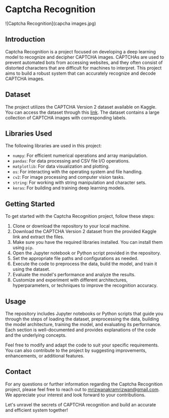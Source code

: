 # Captcha Recognition

![Captcha Recognition](capcha images.jpg)


## Introduction

Captcha Recognition is a project focused on developing a deep learning model to recognize and decipher CAPTCHA images. CAPTCHAs are used to prevent automated bots from accessing websites, and they often consist of distorted characters that are difficult for machines to interpret. This project aims to build a robust system that can accurately recognize and decode CAPTCHA images.

## Dataset

The project utilizes the CAPTCHA Version 2 dataset available on Kaggle. You can access the dataset through this [link](https://www.kaggle.com/datasets/fournierp/captcha-version-2-images). The dataset contains a large collection of CAPTCHA images with corresponding labels.

## Libraries Used

The following libraries are used in this project:

- `numpy`: For efficient numerical operations and array manipulation.
- `pandas`: For data processing and CSV file I/O operations.
- `matplotlib`: For data visualization and plotting.
- `os`: For interacting with the operating system and file handling.
- `cv2`: For image processing and computer vision tasks.
- `string`: For working with string manipulation and character sets.
- `keras`: For building and training deep learning models.

## Getting Started

To get started with the Captcha Recognition project, follow these steps:

1. Clone or download the repository to your local machine.
2. Download the CAPTCHA Version 2 dataset from the provided Kaggle link and extract the files.
3. Make sure you have the required libraries installed. You can install them using `pip`.
4. Open the Jupyter notebook or Python script provided in the repository.
5. Set the appropriate file paths and configurations as needed.
6. Execute the code to preprocess the data, build the model, and train it using the dataset.
7. Evaluate the model's performance and analyze the results.
8. Customize and experiment with different architectures, hyperparameters, or techniques to improve the recognition accuracy.

## Usage

The repository includes Jupyter notebooks or Python scripts that guide you through the steps of loading the dataset, preprocessing the data, building the model architecture, training the model, and evaluating its performance. Each section is well-documented and provides explanations of the code and the underlying concepts.

Feel free to modify and adapt the code to suit your specific requirements. You can also contribute to the project by suggesting improvements, enhancements, or additional features.

## Contact

For any questions or further information regarding the Captcha Recognition project, please feel free to reach out to [mrizwanakramrizwan@gmail.com](mailto:your-email@example.com). We appreciate your interest and look forward to your contributions.

Let's unravel the secrets of CAPTCHA recognition and build an accurate and efficient system together!
